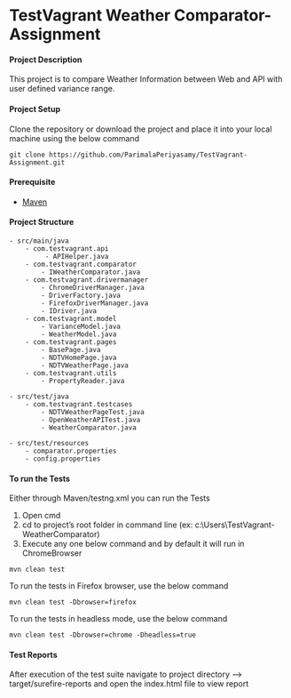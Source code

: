 # TestVagrant Weather Comparator- Assignment

#### Project Description

This project is to compare Weather Information between Web and API with user defined variance range.

#### Project Setup
Clone the repository or download the project and place it into your local machine using the below command

```
git clone https://github.com/ParimalaPeriyasamy/TestVagrant-Assignment.git
```
#### Prerequisite

* [Maven](https://maven.apache.org/install.html)

#### Project Structure
```
- src/main/java
	- com.testvagrant.api
		 - APIHelper.java
	- com.testvagrant.comparator
		- IWeatherComparator.java
	- com.testvagrant.drivermanager
		- ChromeDriverManager.java
		- DriverFactory.java
		- FirefoxDriverManager.java
		- IDriver.java
	- com.testvagrant.model
		- VarianceModel.java
		- WeatherModel.java
	- com.testvagrant.pages
		- BasePage.java
		- NDTVHomePage.java
		- NDTVWeatherPage.java
	- com.testvagrant.utils
		- PropertyReader.java
		
- src/test/java
	- com.testvagrant.testcases
		- NDTVWeatherPageTest.java
		- OpenWeatherAPITest.java
		- WeatherComparator.java
		
- src/test/resources
	- comparator.properties
	- config.properties
```

#### To run the Tests
Either through Maven/testng.xml you can run the Tests
1. Open cmd
2. cd to project’s root folder in command line (ex: c:\Users\TestVagrant-WeatherComparator)
3. Execute any one below command and by default it will run in ChromeBrowser

```
mvn clean test 

```

To run the tests in Firefox browser, use the below command

```
mvn clean test -Dbrowser=firefox
```
To run the tests in headless mode, use the below command

```
mvn clean test -Dbrowser=chrome -Dheadless=true
```

#### Test Reports

After execution of the test suite navigate to project directory --> target/surefire-reports and open the index.html file to view report


